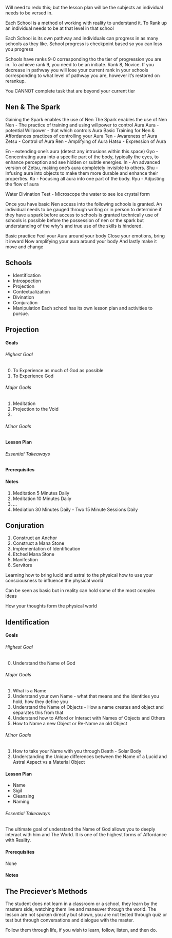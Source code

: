 Will need to redo this; but the lesson plan will be the subjects an individual needs to be versed in.

Each School is a method of working with reality to understand it. To Rank up an individual needs to be at that level in that school

Each School is its own pathway and individuals can progress in as many schools as they like. School progress is checkpoint based so you can loss you progress

Schools have ranks 9-0 corresponding tho the tier of progression you are in. To achieve rank 9, you need to be an initiate. Rank 8, Novice. If you decrease in pathway you will lose your current rank in your schools corresponding to what level of pathway you are, however it’s restored on rerankup.

You CANNOT complete task that are beyond your current tier

## Nen & The Spark
Gaining the Spark enables the use of Nen
The Spark enables the use of Nen
Nen - The practice of training and using willpower to control Aura
Aura - potential 
Willpower - that which controls Aura
Basic Training for Nen & Affordances
practices of controlling your Aura
Ten - Awareness of Aura
Zetsu - Control of Aura
Ren - Amplifying of Aura
Hatsu - Expression of Aura

En - extending one’s aura (detect any intrusions within this space)
Gyo - Concentrating aura into a specific part of the body, typically the eyes, to enhance perception and see hidden or subtle energies.
In - An advanced version of Zetsu, making one’s aura completely invisible to others.
Shu - Infusing aura into objects to make them more durable and enhance their properties.
Ko - Focusing all aura into one part of the body.
Ryu - Adjusting the flow of aura

Water Divination Test - 
Microscope the water to see ice crystal form

Once you have basic Nen access into the following schools is granted. An individual needs to be gauged through writing or in person to determine if they have a spark before access to schools is granted
technically use of schools is possible before the possession of nen or the spark but understanding of the why's and true use of the skills is hindered.



Basic practice
Feel your Aura around your body
Close your emotions, bring it inward
Now amplifying your aura around your body 
And lastly make it move and change
## Schools
- Identification
- Introspection
- Projection
- Contextualization
- Divination
- Conjuration
- Manipulation
Each school has its own lesson plan and activities to pursue.
## Projection
#### Goals
###### Highest Goal
0. To Experience as much of God as possible
0. To Experience God 
###### Major Goals
1. Meditation
2. Projection to the Void
3. 
###### Minor Goals
#### Lesson Plan
###### Essential Takeaways
#### Prerequisites
#### Notes
1. Meditation 5 Minutes Daily
2. Meditation 10 Minutes Daily
3. …
4. Mediation 30 Minutes Daily - Two 15 Minute Sessions Daily
## Conjuration
1. Construct an Anchor
2. Construct a Mana Stone
3. Implementation of Identification
4. Etched Mana Stone
5. Manifestion
6. Servitors

Learning how to bring lucid and astral to the physical how to use your consciousness to influence the physical world

Can be seen as basic but in reality can hold some of the most complex ideas

How your thoughts form the physical world
## Identification
#### Goals
###### Highest Goal
0. Understand the Name of God
###### Major Goals
1. What is a Name
2. Understand your own Name - what that means and the identities you hold, how they define you
3. Understand the Name of Objects - How a name creates and object and separates this from that
4. Understand how to Afford or Interact with Names of Objects and Others
5. How to Name a new Object or Re-Name an old Object
###### Minor Goals
1. How to take your Name with you through Death - Solar Body
2. Understanding the Unique differences between the Name of a Lucid and Astral Aspect vs a Material Object
#### Lesson Plan
- Name
- Sigil
- Cleansing
- Naming
###### Essential Takeaways
The ultimate goal of understand the Name of God allows you to deeply interact with him and The World. It is one of the highest forms of Affordance with Reality.
#### Prerequisites
None 
#### Notes


## The Preciever’s Methods
The student does not learn in a classroom or a school, they learn by the masters side, watching them live and maneuver through the world. The lesson are not spoken directly but shown, you are not tested through quiz or test but through conversations and dialogue with the master.

Follow them through life, if you wish to learn, follow, listen, and then do.
